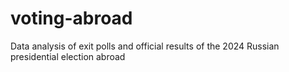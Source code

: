 # voting-abroad
 Data analysis of exit polls and official results of the 2024 Russian presidential election abroad
